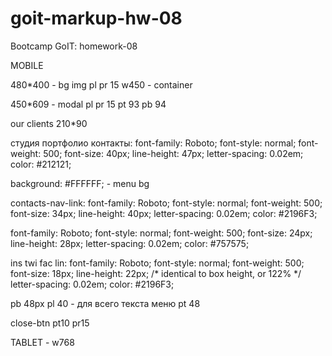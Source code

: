 # goit-markup-hw-08
Bootcamp GoIT: homework-08


MOBILE

480*400 - bg img
pl pr 15
w450 - container

450*609 - modal
pl pr 15
pt 93 pb 94 

our clients 210*90

студия портфолио контакты:
font-family: Roboto;
font-style: normal;
font-weight: 500;
font-size: 40px;
line-height: 47px;
letter-spacing: 0.02em;
color: #212121;

background: #FFFFFF; - menu bg

contacts-nav-link:
font-family: Roboto;
font-style: normal;
font-weight: 500;
font-size: 34px;
line-height: 40px;
letter-spacing: 0.02em;
color: #2196F3;

font-family: Roboto;
font-style: normal;
font-weight: 500;
font-size: 24px;
line-height: 28px;
letter-spacing: 0.02em;
color: #757575;

ins twi fac lin:
font-family: Roboto;
font-style: normal;
font-weight: 500;
font-size: 18px;
line-height: 22px;
/* identical to box height, or 122% */
letter-spacing: 0.02em;
color: #2196F3;

pb 48px
pl 40 - для всего текста меню
pt 48

close-btn
pt10
pr15


TABLET - w768
